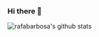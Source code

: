 ### Hi there 👋

![rafabarbosa's github stats](https://github-readme-stats.vercel.app/api?username=rafabarbosa&show_icons=true&hide=["contribs","prs","issues"])

<!--
**rafabarbosa/rafabarbosa** is a ✨ _special_ ✨ repository because its `README.md` (this file) appears on your GitHub profile.

Here are some ideas to get you started:

- 🔭 I’m currently working on ...
- 🌱 I’m currently learning ...
- 👯 I’m looking to collaborate on ...
- 🤔 I’m looking for help with ...
- 💬 Ask me about ...
- 📫 How to reach me: ...
- 😄 Pronouns: ...
- ⚡ Fun fact: ...
-->
